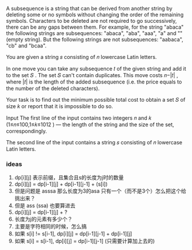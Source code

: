 A subsequence is a string that can be derived from another string by deleting some or no symbols without changing the order of the remaining symbols. Characters to be deleted are not required to go successively, there can be any gaps between them. For example, for the string "abaca" the following strings are subsequences: "abaca", "aba", "aaa", "a" and "" (empty string). But the following strings are not subsequences: "aabaca", "cb" and "bcaa".

You are given a string 𝑠
 consisting of 𝑛
 lowercase Latin letters.

In one move you can take any subsequence 𝑡
 of the given string and add it to the set 𝑆
. The set 𝑆
 can't contain duplicates. This move costs 𝑛−|𝑡|
, where |𝑡|
 is the length of the added subsequence (i.e. the price equals to the number of the deleted characters).

Your task is to find out the minimum possible total cost to obtain a set 𝑆
 of size 𝑘
 or report that it is impossible to do so.

Input
The first line of the input contains two integers 𝑛
 and 𝑘
 (1≤𝑛≤100,1≤𝑘≤1012
) — the length of the string and the size of the set, correspondingly.

The second line of the input contains a string 𝑠
 consisting of 𝑛
 lowercase Latin letters.


 ### ideas
 1. dp[i][j] 表示前缀，且集合且s的长度为j时的数量
 2.  dp[i][j] = dp[i-1][j] + dp[i-1][j-1] + (s[i])
 3.  但是问题是 asssa  那么长度为3的asa 只有一个（而不是3个）怎么把这个给挑出来？
 4.  但是 ass (ssa) 也要算进去
 5.  dp[i][j] = dp[i-1][j] + ?
 6.   长度为j的元素有多少个？
 7. 主要是字符相同的时候，怎么搞
 8. 如果 s[i] != s[i-1], dp[i][j] = dp[i-1][j-1] + dp[i-1][j]
 9. 如果 s[i] = s[i-1], dp[i][j] = dp[i-1][j-1] (只需要计算加上去的)